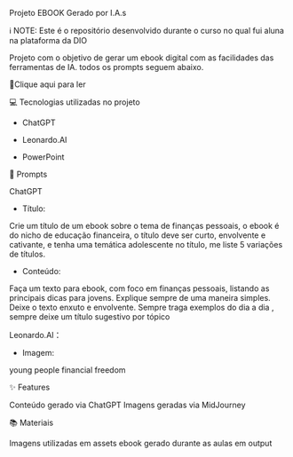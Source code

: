 Projeto EBOOK Gerado por I.A.s

ℹ️ NOTE: Este é o repositório desenvolvido durante o curso no qual fui aluna na plataforma da DIO


Projeto com o objetivo de gerar um ebook digital com as facilidades das ferramentas de IA. todos os prompts seguem abaixo.


📕Clique aqui para ler


💻 Tecnologias utilizadas no projeto


- ChatGPT

- Leonardo.AI

- PowerPoint


🧠 Prompts


ChatGPT

- Título:

Crie um título de um ebook sobre o tema de finanças pessoais, o ebook é do nicho de educação financeira, o título deve ser curto, envolvente e cativante, e tenha uma temática adolescente no título, me liste 5 variações de títulos.

- Conteúdo:
  
Faça um texto para ebook, com foco em finanças pessoais, listando as principais dicas para jovens. Explique sempre de uma maneira simples. Deixe o texto enxuto e envolvente. Sempre traga exemplos do dia a dia , sempre deixe um título sugestivo por tópico


Leonardo.AI：

- Imagem:

young people financial freedom


✨ Features

Conteúdo gerado via ChatGPT
Imagens geradas via MidJourney

📚 Materiais

Imagens utilizadas em assets
ebook gerado durante as aulas em output



